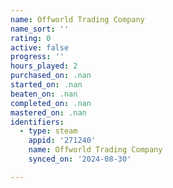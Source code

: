 ```yaml
---
name: Offworld Trading Company
name_sort: ''
rating: 0
active: false
progress: ''
hours_played: 2
purchased_on: .nan
started_on: .nan
beaten_on: .nan
completed_on: .nan
mastered_on: .nan
identifiers:
  - type: steam
    appid: '271240'
    name: Offworld Trading Company
    synced_on: '2024-08-30'

---
```

